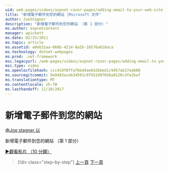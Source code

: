 ```yaml
---
uid: web-pages/videos/aspnet-razor-pages/adding-email-to-your-web-site
title: "新增電子郵件到您的網站 |Microsoft 文件"
author: JoeStagner
description: "新增電子郵件到您的網站 （第 1 部分）"
ms.author: aspnetcontent
manager: wpickett
ms.date: 02/25/2011
ms.topic: article
ms.assetid: a0eb31aa-068b-4214-8a2b-16576a616aca
ms.technology: dotnet-webpages
ms.prod: .net-framework
msc.legacyurl: /web-pages/videos/aspnet-razor-pages/adding-email-to-your-web-site
msc.type: video
ms.openlocfilehash: ccc419f0ffaf6b49ae642b6ed1c9457ab17ea600
ms.sourcegitcommit: 9a9483aceb34591c97451997036a9120c3fe2baf
ms.translationtype: MT
ms.contentlocale: zh-TW
ms.lasthandoff: 11/10/2017
---
```

<a name="adding-email-to-your-web-site"></a>新增電子郵件到您的網站
====================
由[Joe stagner 以](https://github.com/JoeStagner)

新增電子郵件到您的網站 （第 1 部分）

[&#9654;觀看影片 （10 分鐘）](https://channel9.msdn.com/Blogs/ASP-NET-Site-Videos/adding-email-to-your-web-site)

>[!div class="step-by-step"]
[上一頁](working-with-video.md)
[下一頁](adding-search-to-your-web-site.md)
